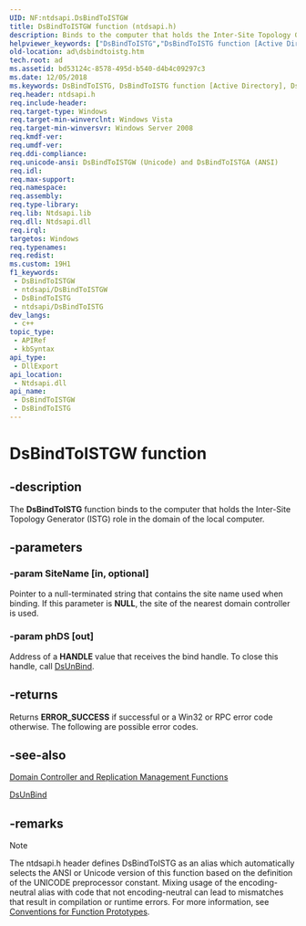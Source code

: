 ```yaml
---
UID: NF:ntdsapi.DsBindToISTGW
title: DsBindToISTGW function (ntdsapi.h)
description: Binds to the computer that holds the Inter-Site Topology Generator (ISTG) role in the domain of the local computer.
helpviewer_keywords: ["DsBindToISTG","DsBindToISTG function [Active Directory]","DsBindToISTGA","DsBindToISTGW","ad.dsbindtoistg","ntdsapi/DsBindToISTG","ntdsapi/DsBindToISTGA","ntdsapi/DsBindToISTGW"]
old-location: ad\dsbindtoistg.htm
tech.root: ad
ms.assetid: bd53124c-8578-495d-b540-d4b4c09297c3
ms.date: 12/05/2018
ms.keywords: DsBindToISTG, DsBindToISTG function [Active Directory], DsBindToISTGA, DsBindToISTGW, ad.dsbindtoistg, ntdsapi/DsBindToISTG, ntdsapi/DsBindToISTGA, ntdsapi/DsBindToISTGW
req.header: ntdsapi.h
req.include-header: 
req.target-type: Windows
req.target-min-winverclnt: Windows Vista
req.target-min-winversvr: Windows Server 2008
req.kmdf-ver: 
req.umdf-ver: 
req.ddi-compliance: 
req.unicode-ansi: DsBindToISTGW (Unicode) and DsBindToISTGA (ANSI)
req.idl: 
req.max-support: 
req.namespace: 
req.assembly: 
req.type-library: 
req.lib: Ntdsapi.lib
req.dll: Ntdsapi.dll
req.irql: 
targetos: Windows
req.typenames: 
req.redist: 
ms.custom: 19H1
f1_keywords:
 - DsBindToISTGW
 - ntdsapi/DsBindToISTGW
 - DsBindToISTG
 - ntdsapi/DsBindToISTG
dev_langs:
 - c++
topic_type:
 - APIRef
 - kbSyntax
api_type:
 - DllExport
api_location:
 - Ntdsapi.dll
api_name:
 - DsBindToISTGW
 - DsBindToISTG
---
```


# DsBindToISTGW function


## -description

The <b>DsBindToISTG</b> function binds to the computer that holds the Inter-Site Topology Generator (ISTG) role in the domain of the local computer.

## -parameters

### -param SiteName [in, optional]

Pointer to a null-terminated string that contains the site name used when binding. If this parameter is <b>NULL</b>, the site of the nearest domain controller is used.

### -param phDS [out]

Address of a <b>HANDLE</b> value that receives the bind handle. To close this handle, call <a href="/windows/desktop/api/ntdsapi/nf-ntdsapi-dsunbinda">DsUnBind</a>.

## -returns

Returns <b>ERROR_SUCCESS</b> if successful or a Win32 or RPC error code otherwise.
       The following are possible error codes.

## -see-also

<a href="/windows/desktop/AD/dc-and-replication-management-functions">Domain Controller and Replication Management Functions</a>



<a href="/windows/desktop/api/ntdsapi/nf-ntdsapi-dsunbinda">DsUnBind</a>

## -remarks

> [!NOTE]
> The ntdsapi.h header defines DsBindToISTG as an alias which automatically selects the ANSI or Unicode version of this function based on the definition of the UNICODE preprocessor constant. Mixing usage of the encoding-neutral alias with code that not encoding-neutral can lead to mismatches that result in compilation or runtime errors. For more information, see [Conventions for Function Prototypes](/windows/win32/intl/conventions-for-function-prototypes).

